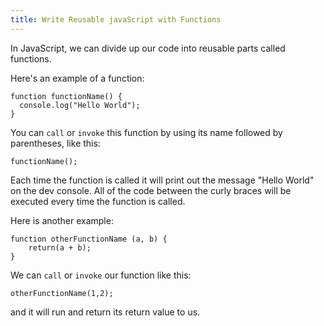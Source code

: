 ```yaml
---
title: Write Reusable javaScript with Functions
---
```

In JavaScript, we can divide up our code into reusable parts called functions.

Here's an example of a function:

    function functionName() {
      console.log("Hello World");
    }

You can `call` or `invoke` this function by using its name followed by parentheses, like this:

    functionName();

Each time the function is called it will print out the message "Hello World" on the dev console. All of the code between the curly braces will be executed every time the function is called.

Here is another example:

    function otherFunctionName (a, b) {
        return(a + b);
    }

We can `call` or `invoke` our function like this:

    otherFunctionName(1,2);

and it will run and return its return value to us.